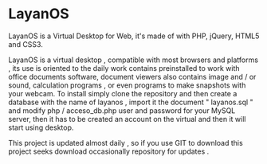 # LayanOS
LayanOS is a Virtual Desktop for Web, it's made of with PHP, jQuery, HTML5 and CSS3.

LayanOS is a virtual desktop , compatible with most browsers and platforms , its use is oriented to the daily work contains preinstalled to work with office documents software, document viewers also contains image and / or sound, calculation programs , or even programs to make snapshots with your webcam. To install simply clone the repository and then create a database with the name of layanos , import it the document " layanos.sql " and modify php / acceso_db.php user and password for your MySQL server, then it has to be created an account on the virtual and then it will start using desktop.

This project is updated almost daily , so if you use GIT to download this project seeks download occasionally repository for updates .